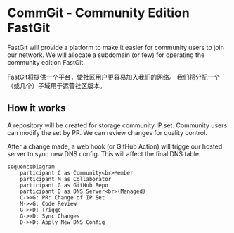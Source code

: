 # CommGit - Community Edition FastGit

FastGit will provide a platform to make it easier for community users to join our network.
We will allocate a subdomain (or few) for operating the community edition FastGit.

FastGit将提供一个平台，使社区用户更容易加入我们的网络。
我们将分配一个（或几个）子域用于运营社区版本。

## How it works

A repository will be created for storage community IP set. Community users can modify the set
by PR. We can review changes for quality control.

After a change made, a web hook (or GitHub Action) will trigge our hosted server to sync new
DNS config. This will affect the final DNS table.

```mermaid
sequenceDiagram
    participant C as Community<br>Member
    participant M as Collaborator
    participant G as GitHub Repo
    participant D as DNS Server<br>(Managed)
    C->>G: PR: Change of IP Set
    M->>G: Code Review
    G->>D: Trigge
    G->>D: Sync Changes
    D->>D: Apply New DNS Config
```
